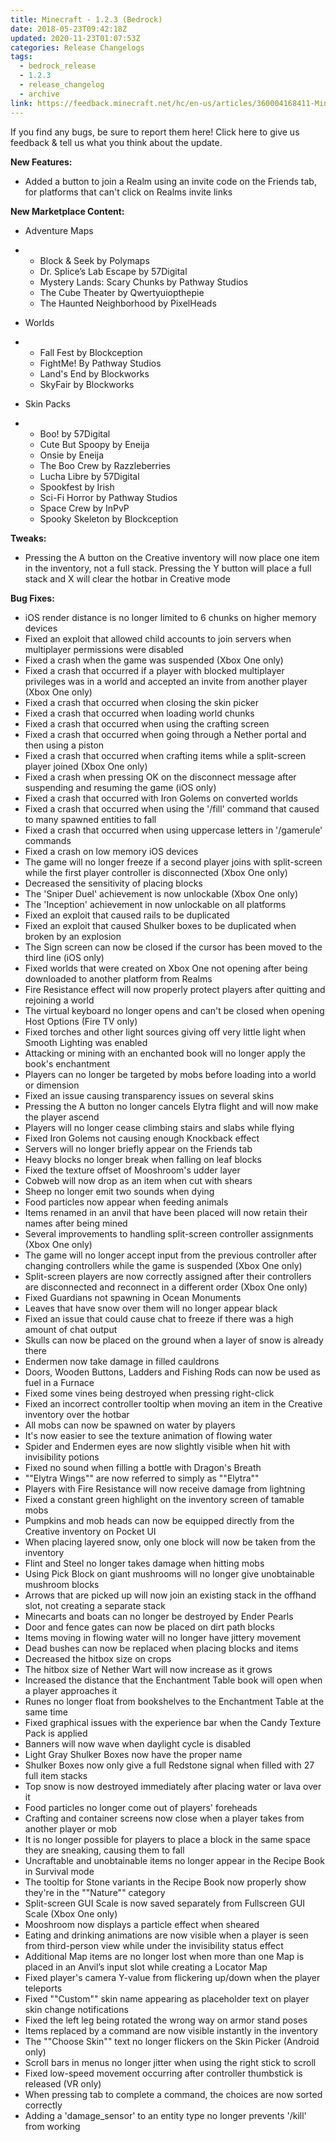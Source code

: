 ```yaml
---
title: Minecraft - 1.2.3 (Bedrock)
date: 2018-05-23T09:42:18Z
updated: 2020-11-23T01:07:53Z
categories: Release Changelogs
tags:
  - bedrock_release
  - 1.2.3
  - release_changelog
  - archive
link: https://feedback.minecraft.net/hc/en-us/articles/360004168411-Minecraft-1-2-3-Bedrock-
---
```


If you find any bugs, be sure to report them here! Click here to give us feedback & tell us what you think about the update.

  
**New Features:**

- Added a button to join a Realm using an invite code on the Friends tab, for platforms that can't click on Realms invite links

  
**New Marketplace Content:**

- Adventure Maps

- - Block & Seek by Polymaps
  - Dr. Splice’s Lab Escape by 57Digital
  - Mystery Lands: Scary Chunks by Pathway Studios
  - The Cube Theater by Qwertyuiopthepie
  - The Haunted Neighborhood by PixelHeads

- Worlds

- - Fall Fest by Blockception
  - FightMe! By Pathway Studios
  - Land's End by Blockworks
  - SkyFair by Blockworks

- Skin Packs

- - Boo! by 57Digital
  - Cute But Spoopy by Eneija
  - Onsie by Eneija
  - The Boo Crew by Razzleberries
  - Lucha Libre by 57Digital
  - Spookfest by Irish
  - Sci-Fi Horror by Pathway Studios
  - Space Crew by InPvP
  - Spooky Skeleton by Blockception

  
**Tweaks:**

- Pressing the A button on the Creative inventory will now place one item in the inventory, not a full stack. Pressing the Y button will place a full stack and X will clear the hotbar in Creative mode

  
**Bug Fixes:**

- iOS render distance is no longer limited to 6 chunks on higher memory devices
- Fixed an exploit that allowed child accounts to join servers when multiplayer permissions were disabled
- Fixed a crash when the game was suspended (Xbox One only)
- Fixed a crash that occurred if a player with blocked multiplayer privileges was in a world and accepted an invite from another player (Xbox One only)
- Fixed a crash that occurred when closing the skin picker
- Fixed a crash that occurred when loading world chunks
- Fixed a crash that occurred when using the crafting screen
- Fixed a crash that occurred when going through a Nether portal and then using a piston
- Fixed a crash that occurred when crafting items while a split-screen player joined (Xbox One only)
- Fixed a crash when pressing OK on the disconnect message after suspending and resuming the game (iOS only)
- Fixed a crash that occurred with Iron Golems on converted worlds
- Fixed a crash that occurred when using the '/fill' command that caused to many spawned entities to fall
- Fixed a crash that occurred when using uppercase letters in '/gamerule' commands
- Fixed a crash on low memory iOS devices
- The game will no longer freeze if a second player joins with split-screen while the first player controller is disconnected (Xbox One only)
- Decreased the sensitivity of placing blocks
- The 'Sniper Duel' achievement is now unlockable (Xbox One only)
- The 'Inception' achievement in now unlockable on all platforms
- Fixed an exploit that caused rails to be duplicated
- Fixed an exploit that caused Shulker boxes to be duplicated when broken by an explosion
- The Sign screen can now be closed if the cursor has been moved to the third line (iOS only)
- Fixed worlds that were created on Xbox One not opening after being downloaded to another platform from Realms
- Fire Resistance effect will now properly protect players after quitting and rejoining a world
- The virtual keyboard no longer opens and can't be closed when opening Host Options (Fire TV only)
- Fixed torches and other light sources giving off very little light when Smooth Lighting was enabled
- Attacking or mining with an enchanted book will no longer apply the book's enchantment
- Players can no longer be targeted by mobs before loading into a world or dimension
- Fixed an issue causing transparency issues on several skins
- Pressing the A button no longer cancels Elytra flight and will now make the player ascend
- Players will no longer cease climbing stairs and slabs while flying
- Fixed Iron Golems not causing enough Knockback effect
- Servers will no longer briefly appear on the Friends tab
- Heavy blocks no longer break when falling on leaf blocks
- Fixed the texture offset of Mooshroom's udder layer
- Cobweb will now drop as an item when cut with shears
- Sheep no longer emit two sounds when dying
- Food particles now appear when feeding animals
- Items renamed in an anvil that have been placed will now retain their names after being mined
- Several improvements to handling split-screen controller assignments (Xbox One only)
- The game will no longer accept input from the previous controller after changing controllers while the game is suspended (Xbox One only)
- Split-screen players are now correctly assigned after their controllers are disconnected and reconnect in a different order (Xbox One only)
- Fixed Guardians not spawning in Ocean Monuments
- Leaves that have snow over them will no longer appear black
- Fixed an issue that could cause chat to freeze if there was a high amount of chat output
- Skulls can now be placed on the ground when a layer of snow is already there
- Endermen now take damage in filled cauldrons
- Doors, Wooden Buttons, Ladders and Fishing Rods can now be used as fuel in a Furnace
- Fixed some vines being destroyed when pressing right-click
- Fixed an incorrect controller tooltip when moving an item in the Creative inventory over the hotbar
- All mobs can now be spawned on water by players
- It's now easier to see the texture animation of flowing water
- Spider and Endermen eyes are now slightly visible when hit with invisibility potions
- Fixed no sound when filling a bottle with Dragon's Breath
- ""Elytra Wings"" are now referred to simply as ""Elytra""
- Players with Fire Resistance will now receive damage from lightning
- Fixed a constant green highlight on the inventory screen of tamable mobs
- Pumpkins and mob heads can now be equipped directly from the Creative inventory on Pocket UI
- When placing layered snow, only one block will now be taken from the inventory
- Flint and Steel no longer takes damage when hitting mobs
- Using Pick Block on giant mushrooms will no longer give unobtainable mushroom blocks
- Arrows that are picked up will now join an existing stack in the offhand slot, not creating a separate stack
- Minecarts and boats can no longer be destroyed by Ender Pearls
- Door and fence gates can now be placed on dirt path blocks
- Items moving in flowing water will no longer have jittery movement
- Dead bushes can now be replaced when placing blocks and items
- Decreased the hitbox size on crops
- The hitbox size of Nether Wart will now increase as it grows
- Increased the distance that the Enchantment Table book will open when a player approaches it
- Runes no longer float from bookshelves to the Enchantment Table at the same time
- Fixed graphical issues with the experience bar when the Candy Texture Pack is applied
- Banners will now wave when daylight cycle is disabled
- Light Gray Shulker Boxes now have the proper name
- Shulker Boxes now only give a full Redstone signal when filled with 27 full item stacks
- Top snow is now destroyed immediately after placing water or lava over it
- Food particles no longer come out of players' foreheads
- Crafting and container screens now close when a player takes from another player or mob
- It is no longer possible for players to place a block in the same space they are sneaking, causing them to fall
- Uncraftable and unobtainable items no longer appear in the Recipe Book in Survival mode
- The tooltip for Stone variants in the Recipe Book now properly show they're in the ""Nature"" category
- Split-screen GUI Scale is now saved separately from Fullscreen GUI Scale (Xbox One only)
- Mooshroom now displays a particle effect when sheared
- Eating and drinking animations are now visible when a player is seen from third-person view while under the invisibility status effect
- Additional Map items are no longer lost when more than one Map is placed in an Anvil’s input slot while creating a Locator Map
- Fixed player's camera Y-value from flickering up/down when the player teleports
- Fixed ""Custom"" skin name appearing as placeholder text on player skin change notifications
- Fixed the left leg being rotated the wrong way on armor stand poses
- Items replaced by a command are now visible instantly in the inventory
- The ""Choose Skin"" text no longer flickers on the Skin Picker (Android only)
- Scroll bars in menus no longer jitter when using the right stick to scroll
- Fixed low-speed movement occurring after controller thumbstick is released (VR only)
- When pressing tab to complete a command, the choices are now sorted correctly
- Adding a 'damage_sensor' to an entity type no longer prevents '/kill' from working

<div>

 

</div>
